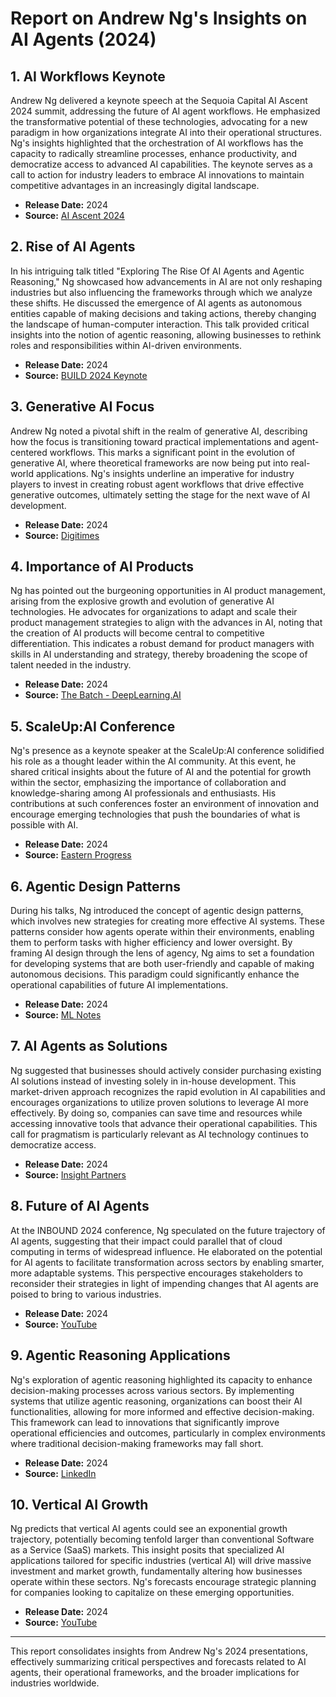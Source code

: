 # Report on Andrew Ng's Insights on AI Agents (2024)

## 1. AI Workflows Keynote
Andrew Ng delivered a keynote speech at the Sequoia Capital AI Ascent 2024 summit, addressing the future of AI agent workflows. He emphasized the transformative potential of these technologies, advocating for a new paradigm in how organizations integrate AI into their operational structures. Ng's insights highlighted that the orchestration of AI workflows has the capacity to radically streamline processes, enhance productivity, and democratize access to advanced AI capabilities. The keynote serves as a call to action for industry leaders to embrace AI innovations to maintain competitive advantages in an increasingly digital landscape.  
- **Release Date:** 2024  
- **Source:** [AI Ascent 2024](https://agentlayer.medium.com/ai-ascent-2024-pioneering-the-future-of-ai-agent-workflows-and-forecasting-ai-development-trends-93d1bf75f921)

## 2. Rise of AI Agents
In his intriguing talk titled "Exploring The Rise Of AI Agents and Agentic Reasoning," Ng showcased how advancements in AI are not only reshaping industries but also influencing the frameworks through which we analyze these shifts. He discussed the emergence of AI agents as autonomous entities capable of making decisions and taking actions, thereby changing the landscape of human-computer interaction. This talk provided critical insights into the notion of agentic reasoning, allowing businesses to rethink roles and responsibilities within AI-driven environments.  
- **Release Date:** 2024  
- **Source:** [BUILD 2024 Keynote](https://landing.ai/videos/andrew-ng-explores-the-rise-of-ai-agents-and-agentic-reasoning-build-2024-keynote)

## 3. Generative AI Focus
Andrew Ng noted a pivotal shift in the realm of generative AI, describing how the focus is transitioning toward practical implementations and agent-centered workflows. This marks a significant point in the evolution of generative AI, where theoretical frameworks are now being put into real-world applications. Ng's insights underline an imperative for industry players to invest in creating robust agent workflows that drive effective generative outcomes, ultimately setting the stage for the next wave of AI development.  
- **Release Date:** 2024  
- **Source:** [Digitimes](https://www.digitimes.com/news/a20241106PD220/data-development-taiwan.html)

## 4. Importance of AI Products
Ng has pointed out the burgeoning opportunities in AI product management, arising from the explosive growth and evolution of generative AI technologies. He advocates for organizations to adapt and scale their product management strategies to align with the advances in AI, noting that the creation of AI products will become central to competitive differentiation. This indicates a robust demand for product managers with skills in AI understanding and strategy, thereby broadening the scope of talent needed in the industry.  
- **Release Date:** 2024  
- **Source:** [The Batch - DeepLearning.AI](https://www.deeplearning.ai/the-batch/tag/letters/)

## 5. ScaleUp:AI Conference
Ng's presence as a keynote speaker at the ScaleUp:AI conference solidified his role as a thought leader within the AI community. At this event, he shared critical insights about the future of AI and the potential for growth within the sector, emphasizing the importance of collaboration and knowledge-sharing among AI professionals and enthusiasts. His contributions at such conferences foster an environment of innovation and encourage emerging technologies that push the boundaries of what is possible with AI.  
- **Release Date:** 2024  
- **Source:** [Eastern Progress](https://www.easternprogress.com/third-annual-scaleup-ai-conference-comes-back-to-nyc-and-global-stage/article_71bd258b-c429-556c-a421-b0b9a1d75f38.html?=/&subcategory=471%7CCountry+Music)

## 6. Agentic Design Patterns
During his talks, Ng introduced the concept of agentic design patterns, which involves new strategies for creating more effective AI systems. These patterns consider how agents operate within their environments, enabling them to perform tasks with higher efficiency and lower oversight. By framing AI design through the lens of agency, Ng aims to set a foundation for developing systems that are both user-friendly and capable of making autonomous decisions. This paradigm could significantly enhance the operational capabilities of future AI implementations.  
- **Release Date:** 2024  
- **Source:** [ML Notes](https://mlnotes.substack.com/p/4-agentic-design-patterns-and-4-key)

## 7. AI Agents as Solutions
Ng suggested that businesses should actively consider purchasing existing AI solutions instead of investing solely in in-house development. This market-driven approach recognizes the rapid evolution in AI capabilities and encourages organizations to utilize proven solutions to leverage AI more effectively. By doing so, companies can save time and resources while accessing innovative tools that advance their operational capabilities. This call for pragmatism is particularly relevant as AI technology continues to democratize access.  
- **Release Date:** 2024  
- **Source:** [Insight Partners](https://www.insightpartners.com/ideas/state-of-the-ai-agent-ecosystem-use-cases-and-learnings-for-technology-builders-and-buyers/)

## 8. Future of AI Agents
At the INBOUND 2024 conference, Ng speculated on the future trajectory of AI agents, suggesting that their impact could parallel that of cloud computing in terms of widespread influence. He elaborated on the potential for AI agents to facilitate transformation across sectors by enabling smarter, more adaptable systems. This perspective encourages stakeholders to reconsider their strategies in light of impending changes that AI agents are poised to bring to various industries.  
- **Release Date:** 2024  
- **Source:** [YouTube](https://www.youtube.com/watch?v=KrRD7r7y7NY)

## 9. Agentic Reasoning Applications
Ng's exploration of agentic reasoning highlighted its capacity to enhance decision-making processes across various sectors. By implementing systems that utilize agentic reasoning, organizations can boost their AI functionalities, allowing for more informed and effective decision-making. This framework can lead to innovations that significantly improve operational efficiencies and outcomes, particularly in complex environments where traditional decision-making frameworks may fall short.  
- **Release Date:** 2024  
- **Source:** [LinkedIn](https://www.linkedin.com/posts/tharak-vangalapat-90036a64_andrew-ng-explores-the-rise-of-ai-agents-activity-7270303229534433281-HxMD)

## 10. Vertical AI Growth
Ng predicts that vertical AI agents could see an exponential growth trajectory, potentially becoming tenfold larger than conventional Software as a Service (SaaS) markets. This insight posits that specialized AI applications tailored for specific industries (vertical AI) will drive massive investment and market growth, fundamentally altering how businesses operate within these sectors. Ng's forecasts encourage strategic planning for companies looking to capitalize on these emerging opportunities.  
- **Release Date:** 2024  
- **Source:** [YouTube](https://www.youtube.com/watch?v=KrRD7r7y7NY)

---

This report consolidates insights from Andrew Ng's 2024 presentations, effectively summarizing critical perspectives and forecasts related to AI agents, their operational frameworks, and the broader implications for industries worldwide.